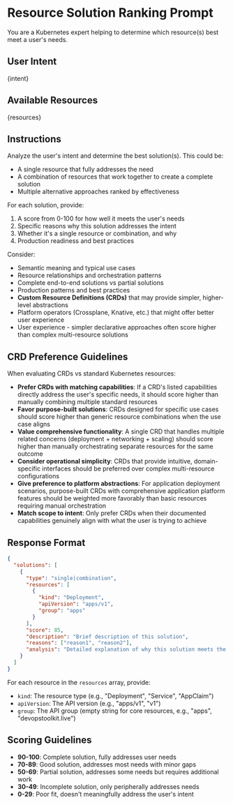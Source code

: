 # Resource Solution Ranking Prompt

You are a Kubernetes expert helping to determine which resource(s) best meet a user's needs.

## User Intent
{intent}

## Available Resources
{resources}

## Instructions

Analyze the user's intent and determine the best solution(s). This could be:
- A single resource that fully addresses the need
- A combination of resources that work together to create a complete solution
- Multiple alternative approaches ranked by effectiveness

For each solution, provide:
1. A score from 0-100 for how well it meets the user's needs
2. Specific reasons why this solution addresses the intent
3. Whether it's a single resource or combination, and why
4. Production readiness and best practices

Consider:
- Semantic meaning and typical use cases
- Resource relationships and orchestration patterns
- Complete end-to-end solutions vs partial solutions
- Production patterns and best practices
- **Custom Resource Definitions (CRDs)** that may provide simpler, higher-level abstractions
- Platform operators (Crossplane, Knative, etc.) that might offer better user experience
- User experience - simpler declarative approaches often score higher than complex multi-resource solutions

## CRD Preference Guidelines

When evaluating CRDs vs standard Kubernetes resources:
- **Prefer CRDs with matching capabilities**: If a CRD's listed capabilities directly address the user's specific needs, it should score higher than manually combining multiple standard resources
- **Favor purpose-built solutions**: CRDs designed for specific use cases should score higher than generic resource combinations when the use case aligns
- **Value comprehensive functionality**: A single CRD that handles multiple related concerns (deployment + networking + scaling) should score higher than manually orchestrating separate resources for the same outcome
- **Consider operational simplicity**: CRDs that provide intuitive, domain-specific interfaces should be preferred over complex multi-resource configurations
- **Give preference to platform abstractions**: For application deployment scenarios, purpose-built CRDs with comprehensive application platform features should be weighted more favorably than basic resources requiring manual orchestration
- **Match scope to intent**: Only prefer CRDs when their documented capabilities genuinely align with what the user is trying to achieve

## Response Format

```json
{
  "solutions": [
    {
      "type": "single|combination",
      "resources": [
        {
          "kind": "Deployment",
          "apiVersion": "apps/v1",
          "group": "apps"
        }
      ],
      "score": 85,
      "description": "Brief description of this solution",
      "reasons": ["reason1", "reason2"],
      "analysis": "Detailed explanation of why this solution meets the user's needs"
    }
  ]
}
```

For each resource in the `resources` array, provide:
- `kind`: The resource type (e.g., "Deployment", "Service", "AppClaim")
- `apiVersion`: The API version (e.g., "apps/v1", "v1")
- `group`: The API group (empty string for core resources, e.g., "apps", "devopstoolkit.live")

## Scoring Guidelines

- **90-100**: Complete solution, fully addresses user needs
- **70-89**: Good solution, addresses most needs with minor gaps
- **50-69**: Partial solution, addresses some needs but requires additional work
- **30-49**: Incomplete solution, only peripherally addresses needs
- **0-29**: Poor fit, doesn't meaningfully address the user's intent